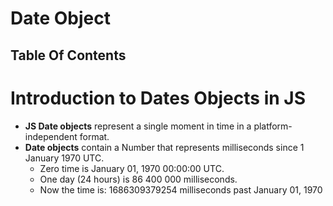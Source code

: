 # Date Object

## Table Of Contents

# Introduction to Dates Objects in JS
* __JS Date objects__ represent a single moment in time in a platform-independent format. 
* __Date objects__ contain a Number that represents milliseconds since 1 January 1970 UTC.
  * Zero time is January 01, 1970 00:00:00 UTC.
  * One day (24 hours) is 86 400 000 milliseconds.
  * Now the time is: 1686309379254 milliseconds past January 01, 1970